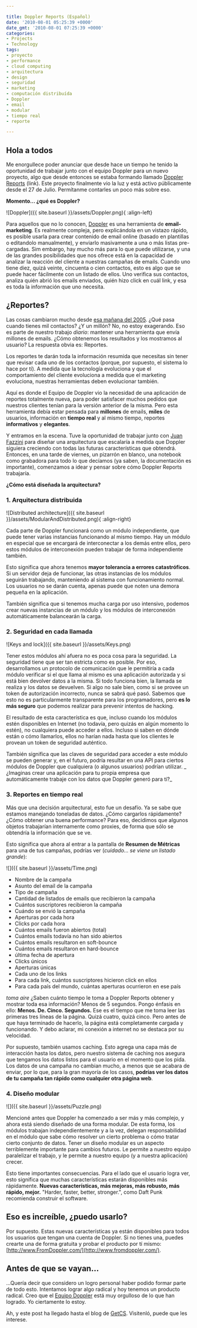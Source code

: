 ```yaml
---

title: Doppler Reports (Español)
date: '2010-08-01 05:25:39 +0000'
date_gmt: '2010-08-01 07:25:39 +0000'
categories:
- Projects
- Technology
tags:
- proyecto
- performance
- cloud computing
- arquitectura
- design
- seguridad
- marketing
- computación distribuída
- Doppler
- email
- modular
- tiempo real
- reporte

---
```


## Hola a todos

Me enorgullece poder anunciar que desde hace un tiempo he tenido la oportunidad de trabajar junto con el equipo Doppler para un nuevo proyecto, algo que desde entonces se estaba formando llamado [Doppler Reports](http://www.fromdoppler.com/Website/source/English/feat_reports.aspx) (link). Este proyecto finalmente vio la luz y está activo públicamente desde el 27 de Julio. Permítanme contarles un poco más sobre eso.

**Momento...  ¿qué es Doppler?**

![Doppler]({{ site.baseurl }}/assets/Doppler.png){ :align-left}

Para aquellos que no lo conocen, [Doppler](http://www.fromdoppler.com) es una herramienta de **email-marketing**. Es realmente compleja, pero explicándola en un vistazo rápido, es posible usarla para crear contenido de email online (basado en plantillas o editandolo manualmente), y enviarlo masivamente a una o más listas pre-cargadas. Sim embargo, hay mucho más para lo que puede utilizarse, y una de las grandes posibilidades que nos ofrece está en la capacidad de analizar la reacción del cliente a nuestras campañas de emails. Cuando uno tiene diez, quizá veinte, cincuenta o cien contactos, esto es algo que se puede hacer fácilmente con un listado de ellos. Uno verifica sus contactos, analiza quién abrió los emails enviados, quién hizo click en cuál link, y esa es toda la información que uno necesita.

##  ¿Reportes?

Las cosas cambiaron mucho desde [esa mañana del 2005](http://blog.fromdoppler.com/feliz-cumpleanos-doppler).  ¿Qué pasa cuando tienes mil contactos?  ¿Y un millón? No, no estoy exagerando. Eso es parte de nuestro trabajo *diario*: mantener una herramienta que envía millones de emails.  ¿Cómo obtenemos los resultados y los mostramos al usuario? La respuesta obvia es: Reportes.

Los reportes  te darán toda la información resumida que necesitas sin tener que revisar cada uno de los contactos (porque, por supuesto, el sistema lo hace por tí). A medida que la tecnología evoluciona y que el comportamiento del cliente evoluciona a medida que el marketing evoluciona, nuestras herramientas deben evolucionar también.

Aquí es donde el Equipo de Doppler vio la necesidad de una aplicación de reportes totalmente nueva, para poder satisfacer muchos pedidos que nuestros clientes tenían para la versión anterior de la misma. Pero esta herramienta debía estar pensada para **millones** de emails, **miles** de usuarios, información en **tiempo real** y al mismo tiempo, reportes **informativos** y **elegantes**.

Y entramos en la escena. Tuve la oportunidad de trabajar junto con [Juan Fazzini](http://ar.linkedin.com/in/juanfazzini) para diseñar una arquitectura que escalaría a medida que Doppler siguiera creciendo con todas las futuras características que obtendrá. Entonces, en una tarde de viernes, un pizarrón en blanco, una notebook como grabadora para todo lo que decíamos (ya saben, la documentación es importante), comenzamos a idear y pensar sobre cómo Doppler Reports trabajaría.

**¿Cómo está diseñada la arquitectura?**

### **1. Arquitectura distribuida**

![Distributed architecture]({{ site.baseurl }}/assets/ModularAndDistributed.png){ :align-right}

Cada parte de Doppler funcionará como un módulo independiente, que puede tener varias instancias funcionando al mismo tiempo. Hay un módulo en especial que se encargará de interconectar a los demás entre ellos, pero estos módulos de interconexión pueden trabajar de forma independiente también.

Esto significa que ahora tenemos **mayor tolerancia a errores catastróficos**. Si un servidor deja de funcionar, las otras instancias de los módulos seguirán trabajando, manteniendo al sistema con funcionamiento normal. Los usuarios no se darán cuenta, apenas puede que noten una demora pequeña en la aplicación.

También significa que si tenemos mucha carga por uso intensivo, podemos crear nuevas instancias de un módulo y los módulos de interconexión automáticamente balancearán la carga.

### **2. Seguridad en cada llamada**

![Keys and lock]({{ site.baseurl }}/assets/Keys.png)

Tener estos módulos ahí afuera no es poca cosa para la seguridad. La seguridad tiene que ser tan estricta como es posible. Por eso, desarrollamos un protocolo de comunicación que le permitiría a cada módulo verificar si el que llama al mismo es una aplicación autorizada y si está bien devolver datos a la misma. Si todo funciona bien, la llamada se realiza y los datos se devuelven. Si algo no sale bien, como si se provee un token de autorización incorrecto, nunca se sabrá qué pasó. Sabemos que esto no es particularmente transparente para los programadores, pero **es lo más seguro** que podemos realizar para prevenir intentos de hacking.

El resultado de esta característica es que, incluso cuando los módulos estén disponibles en Internet (no todavía, pero quizás en algún momento lo estén), no cualquiera puede acceder a ellos. Incluso si saben en dónde están o cómo llamarlos, ellos no harían nada hasta que los clientes le provean un token de seguridad auténtico.

También significa que las claves de seguridad para acceder a este módulo se pueden generar y, en el futuro, podría resultar en una API para ciertos módulos de Doppler que cualquiera (o algunos usuarios) podrían utilizar. _ ¿Imaginas crear una aplicación para tu propia empresa que automáticamente trabaje con los datos que Doppler generó para tí?_

### **3. Reportes en tiempo real**

Más que una decisión arquitectural, esto fue un desafío. Ya se sabe que estamos manejando toneladas de datos.  ¿Cómo cargarlos rápidamente?  ¿Cómo obtener una buena performance? Para eso, decidimos que algunos objetos trabajarían internamente como proxies, de forma que sólo se obtendría la información que se ve.

Esto significa que ahora al entrar a la pantalla de **Resumen de Métricas** para una de tus campañas, podrías ver (_cuidado... se viene un listado grande_):

![]({{ site.baseurl }}/assets/Time.png)

- Nombre de la campaña
- Asunto del email de la campaña
- Tipo de campaña
- Cantidad de listados de emails que recibieron la campaña
- Cuántos suscriptores recibieron la campaña
- Cuándo se envió la campaña
- Aperturas por cada hora
- Clicks por cada hora
- Cuántos emails fueron abiertos (total)
- Cuántos emails todavía no han sido abiertos
- Cuántos emails resultaron en soft-bounce
- Cuántos emails resultaron en hard-bounce
- última fecha de apertura
- Clicks únicos
- Aperturas únicas
- Cada uno de los links
- Para cada link, cuántos suscriptores hicieron click en ellos
- Para cada país del mundo, cuántas aperturas ocurrieron en ese país

_*toma aire*_  ¿Saben cuánto tiempo le toma a Doppler Reports obtener y mostrar toda esa información? Menos de 5 segundos. Pongo énfasis en ello: **Menos. De. Cinco. Segundos.** Ese es el tiempo que me toma leer las primeras tres líneas de la página. Quizá cuatro, quizá cinco. Pero antes de que haya terminado de hacerlo, la página está completamente cargada y funcionando. Y debo aclarar, mi conexión a internet no se destaca por su velocidad.

Por supuesto, también usamos caching. Esto agrega una capa más de interacción hasta los datos, pero nuestro sistema de caching nos asegura que tengamos los datos listos para el usuario en el momento que los pida. Los datos de una campaña no cambian mucho, a menos que se acabara de enviar, por lo que, para la gran mayoría de los casos, **podrías ver los datos de tu campaña tan rápido como cualquier otra página web**.

### **4. Diseño modular**

![]({{ site.baseurl }}/assets/Puzzle.png)

Mencioné antes que Doppler ha comenzado a ser más y más complejo, y ahora está siendo diseñado de una forma modular. De esta forma, los módulos trabajan independientemente y a la vez, delegan responsabilidad en el módulo que sabe cómo resolver un cierto problema o cómo tratar cierto conjunto de datos. Tener un diseño modular es un aspecto terriblemente importante para cambios futuros. Le permite a nuestro equipo paralelizar el trabajo, y le permite a nuestro equipo (y a nuestra aplicación) crecer.

Esto tiene importantes consecuencias. Para el lado que el usuario logra ver, esto significa que muchas características estarán disponibles más rápidamente. **Nuevas características, más mejoras, más robusto, más rápido, mejor.** "Harder, faster, better, stronger.", como Daft Punk recomienda construir el software.

## Eso es increíble, ¿puedo usarlo?

Por supuesto. Estas nuevas características ya están disponibles para todos los usuarios que tengan una cuenta de Doppler. Si no tienes una, puedes crearte una de forma gratuita y probar el producto por tí mismo: [http://www.FromDoppler.com/](http://www.fromdoppler.com/).

## Antes de que se vayan...

...Quería decir que considero un logro personal haber podido formar parte de todo esto. Intentamos lograr algo radical y hoy tenemos un producto radical. Creo que el [Equipo Doppler](http://www.fromdoppler.com/Website/source/English/company.aspx) está muy orgulloso de lo que han logrado. Yo ciertamente lo estoy.

Ah, y este post ha llegado hasta el blog de [GetCS](http://getcs.com/en/2010/07/doppler-reports/). Visitenló, puede que les interese.
